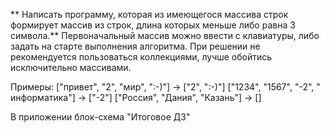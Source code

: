 ** Написать программу, которая из имеющегося массива строк формирует массив из строк, длина которых меньше либо равна 3 символа.**
 Первоначальный массив можно ввести с клавиатуры, либо задать на старте выполнения алгоритма. 
 При решении не рекомендуется пользоваться коллекциями, лучше обойтись исключительно массивами.
 
Примеры:
["привет", "2", "мир", ":-)"] -> ["2", ":-)"]
["1234", "1567", "-2", " информатика"] -> ["-2"]
["Россия", "Дания", "Казань"] -> []

В приложении блок-схема "Итоговое ДЗ"